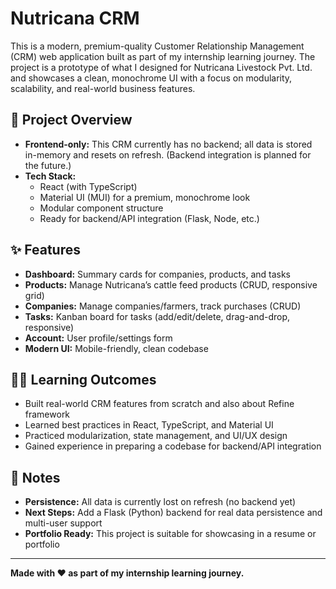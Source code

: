 # Nutricana CRM

This is a modern, premium-quality Customer Relationship Management (CRM) web application built as part of my internship learning journey. The project is a prototype of what I designed for Nutricana Livestock Pvt. Ltd. and showcases a clean, monochrome UI with a focus on modularity, scalability, and real-world business features.

## 🚀 Project Overview
- **Frontend-only:** This CRM currently has no backend; all data is stored in-memory and resets on refresh. (Backend integration is planned for the future.)
- **Tech Stack:**
  - React (with TypeScript)
  - Material UI (MUI) for a premium, monochrome look
  - Modular component structure
  - Ready for backend/API integration (Flask, Node, etc.)

## ✨ Features
- **Dashboard:** Summary cards for companies, products, and tasks
- **Products:** Manage Nutricana’s cattle feed products (CRUD, responsive grid)
- **Companies:** Manage companies/farmers, track purchases (CRUD)
- **Tasks:** Kanban board for tasks (add/edit/delete, drag-and-drop, responsive)
- **Account:** User profile/settings form
- **Modern UI:** Mobile-friendly, clean codebase

## 🧑‍💻 Learning Outcomes
- Built real-world CRM features from scratch and also about Refine framework
- Learned best practices in React, TypeScript, and Material UI
- Practiced modularization, state management, and UI/UX design
- Gained experience in preparing a codebase for backend/API integration

## 📝 Notes
- **Persistence:** All data is currently lost on refresh (no backend yet)
- **Next Steps:** Add a Flask (Python) backend for real data persistence and multi-user support
- **Portfolio Ready:** This project is suitable for showcasing in a resume or portfolio

---

**Made with ❤️ as part of my internship learning journey.**
